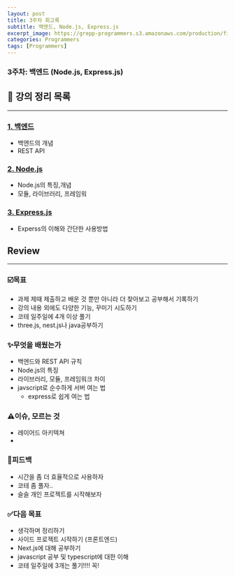 ```yaml
---
layout: post
title: 3주차 회고록
subtitle: 백엔드, Node.js, Express.js
excerpt_image: https://grepp-programmers.s3.amazonaws.com/production/file_resource/6737/Dev_Thumnail_Web_Full_Stack_4th.png
categories: Programmers
tags: [Programmers]
---
```

### 3주차: 백엔드 (Node.js, Express.js)

## 📂 강의 정리 목록

---

### [1. 백엔드](https://yubeenpark.github.io/programmers/3week1)

- 백엔드의 개념
- REST API

### [2. Node.js](https://yubeenpark.github.io/programmers/3week2)

- Node.js의 특징,개념
- 모듈, 라이브러리, 프레임워

### [3.  Express.js](https://yubeenpark.github.io/programmers/2week5)

- Experss의 이해와 간단한 사용방법

## Review

---

### ☑️목표

- 과제 제때 제출하고 배운 것 뿐만 아니라 더 찾아보고 공부해서 기록하기
- 강의 내용 외에도 다양한 기능, 꾸미기 시도하기
- 코테 일주일에 4개 이상 풀기
- three.js, nest.js나 java공부하기

### ✨무엇을 배웠는가

- 백엔드와 REST API 규칙
- Node.js의 특징
- 라이브러리, 모듈, 프레임워크 차이
- javscript로 순수하게 서버 여는 법
    - express로 쉽게 여는 법

### ⚠️이슈, 모르는 것

- 레이어드 아키텍쳐
- 

### 💬피드백

- 시간을 좀 더 효율적으로 사용하자
- 코테 좀 풀자..
- 슬슬 개인 프로젝트를 시작해보자

### ✅다음 목표

- 생각하며 정리하기
- 사이드 프로젝트 시작하기 (프론트엔드)
- Next.js에 대해 공부하기
- javascript 공부 및  typescript에 대한 이해
- 코테 일주일에 3개는 풀기!!!! 꼭!